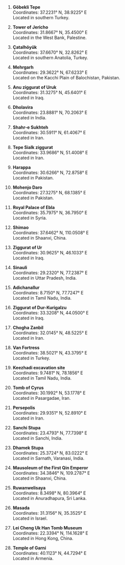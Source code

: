 
1. **Göbekli Tepe**  
   Coordinates: 37.2231° N, 38.9225° E  
   Located in southern Turkey.

2. **Tower of Jericho**  
   Coordinates: 31.8667° N, 35.4500° E  
   Located in the West Bank, Palestine.

3. **Çatalhöyük**  
   Coordinates: 37.6670° N, 32.8262° E  
   Located in southern Anatolia, Turkey.

4. **Mehrgarh**  
   Coordinates: 29.3622° N, 67.6233° E  
   Located on the Kacchi Plain of Balochistan, Pakistan.

5. **Anu ziggurat of Uruk**  
   Coordinates: 31.3275° N, 45.6401° E  
   Located in Iraq.

6. **Dholavira**  
   Coordinates: 23.8881° N, 70.2063° E  
   Located in India.

7. **Shahr-e Sukhteh**  
   Coordinates: 30.5911° N, 61.4067° E  
   Located in Iran.

8. **Tepe Sialk ziggurat**  
   Coordinates: 33.9686° N, 51.4008° E  
   Located in Iran.

9. **Harappa**  
   Coordinates: 30.6266° N, 72.8758° E  
   Located in Pakistan.

10. **Mohenjo Daro**  
    Coordinates: 27.3275° N, 68.1385° E  
    Located in Pakistan.

11. **Royal Palace of Ebla**  
    Coordinates: 35.7975° N, 36.7950° E  
    Located in Syria.

12. **Shimao**  
    Coordinates: 37.6462° N, 110.0508° E  
    Located in Shaanxi, China.

13. **Ziggurat of Ur**  
    Coordinates: 30.9625° N, 46.1033° E  
    Located in Iraq.

14. **Sinauli**  
    Coordinates: 29.2320° N, 77.2387° E  
    Located in Uttar Pradesh, India.

15. **Adichanallur**  
    Coordinates: 8.7150° N, 77.7247° E  
    Located in Tamil Nadu, India.

16. **Ziggurat of Dur-Kurigalzu**  
    Coordinates: 33.3208° N, 44.0500° E  
    Located in Iraq.

17. **Chogha Zanbil**  
    Coordinates: 32.0145° N, 48.5225° E  
    Located in Iran.

18. **Van Fortress**  
    Coordinates: 38.5021° N, 43.3795° E  
    Located in Turkey.

19. **Keezhadi excavation site**  
    Coordinates: 9.7481° N, 78.1856° E  
    Located in Tamil Nadu, India.

20. **Tomb of Cyrus**  
    Coordinates: 30.1992° N, 53.1778° E  
    Located in Pasargadae, Iran.

21. **Persepolis**  
    Coordinates: 29.9351° N, 52.8910° E  
    Located in Iran.

22. **Sanchi Stupa**  
    Coordinates: 23.4793° N, 77.7398° E  
    Located in Sanchi, India.

23. **Dhamek Stupa**  
    Coordinates: 25.3724° N, 83.0222° E  
    Located in Sarnath, Varanasi, India.

24. **Mausoleum of the First Qin Emperor**  
    Coordinates: 34.3846° N, 109.2787° E  
    Located in Shaanxi, China.

25. **Ruwanwelisaya**  
    Coordinates: 8.3498° N, 80.3964° E  
    Located in Anuradhapura, Sri Lanka.

26. **Masada**  
    Coordinates: 31.3156° N, 35.3525° E  
    Located in Israel.

27. **Lei Cheng Uk Han Tomb Museum**  
    Coordinates: 22.3394° N, 114.1628° E  
    Located in Hong Kong, China.

28. **Temple of Garni**  
    Coordinates: 40.1123° N, 44.7294° E  
    Located in Armenia.
